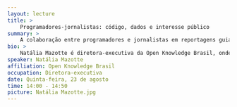 ```yaml
---
layout: lecture
title: >
    Programadores-jornalistas: código, dados e interesse público
summary: >
    A colaboração entre programadores e jornalistas em reportagens guiadas por dados tem sido uma das principais fontes de inovação no jornalismo. A palestra vai apresentar exemplos de pautas complexas e de interesse público que vieram à tona com a ajuda de scripts.
bio: >
    Natália Mazotte é diretora-executiva da Open Knowledge Brasil, onde lidera projetos como a Conferência Brasileira de Jornalismo de Dados e a Escola de Dados. Co-fundou e dirigiu a Gênero e Número, primeira iniciativa de jornalismo de dados com foco em gênero da América Latina, e a agência digital J++. Mestre em Comunicação e Cultura pela UFRJ e pós-graduada em Estratégia Digital pela Pompeu Fabra de Barcelona, dá aulas na PUC-RS e coordena os cursos online em português do Knight Center, da Universidade do Texas.
speaker: Natália Mazotte
affiliation: Open Knowledge Brasil
occupation: Diretora-executiva
date: Quinta-feira, 23 de agosto
time: 14:00 - 14:50
picture: Natália Mazotte.jpg
---
```

